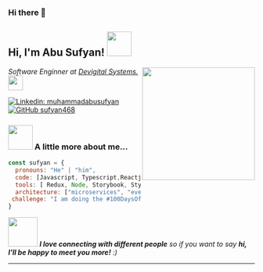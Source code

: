 ### Hi there 👋
<h2> Hi, I'm Abu Sufyan! <img src="https://media.giphy.com/media/mGcNjsfWAjY5AEZNw6/giphy.gif" width="50"></h2>
<img align='right' src="https://media.giphy.com/media/l0WCSEg7VEOLE4mUEb/giphy.gif" width="230">
<p><em>Software Enginner at <a href="https://www.linkedin.com/company/devigital-systems/mycompany/">Devigital Systems.</a><img src="https://media.giphy.com/media/fYSnHlufseco8Fh93Z/giphy.gif" width="30"></br>
</em></p>

[![Linkedin: muhammadabusufyan](https://img.shields.io/badge/-muhammadabusufyan-blue?style=flat-square&logo=Linkedin&logoColor=white&link=https://www.linkedin.com/in/muhammadabusufyan/)](https://www.linkedin.com/in/thaianebraga/)
[![GitHub sufyan468](https://img.shields.io/github/followers/sufyan468?label=follow&style=social)](https://github.com/sufyan468)


### <img src="https://media.giphy.com/media/VgCDAzcKvsR6OM0uWg/giphy.gif" width="50"> A little more about me...  

```javascript
const sufyan = {
  pronouns: "He" | "him",
  code: [Javascript, Typescript,Reactjs, Nextjs, Nodejs, NestJs],
  tools: [ Redux, Node, Storybook, Styled-Components, Jest, Docker],
  architecture: ["microservices", "event-driven", "design system pattern"],
 challenge: "I am doing the #100DaysOfCode challenge focused on react and typescript"
}
```

<img src="https://media.giphy.com/media/LnQjpWaON8nhr21vNW/giphy.gif" width="60"> <em><b>I love connecting with different people</b> so if you want to say <b>hi, I'll be happy to meet you more!</b> :)</em>

---
